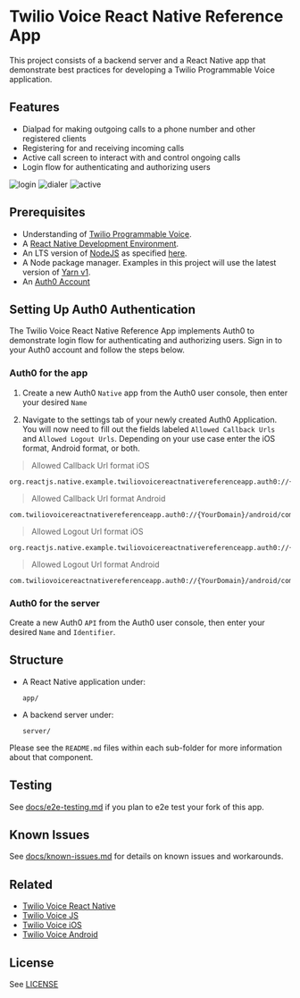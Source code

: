 # Twilio Voice React Native Reference App

This project consists of a backend server and a React Native app that demonstrate best practices for developing a Twilio Programmable Voice application.

## Features

* Dialpad for making outgoing calls to a phone number and other registered clients
* Registering for and receiving incoming calls
* Active call screen to interact with and control ongoing calls
* Login flow for authenticating and authorizing users

![login](https://user-images.githubusercontent.com/35968892/227046749-f2d3cc70-cfee-44c6-ae22-9e7a1c71c9fb.png)
![dialer](https://user-images.githubusercontent.com/35968892/227047077-b58f33b3-067a-4765-a645-75e1562f6607.png)
![active](https://user-images.githubusercontent.com/35968892/227046999-598f765f-3496-4e0d-83de-c7995bd616ce.png)

## Prerequisites

* Understanding of [Twilio Programmable Voice](https://www.twilio.com/docs/voice/sdks).
* A [React Native Development Environment](https://reactnative.dev/docs/0.70/environment-setup).
* An LTS version of [NodeJS](https://nodejs.org/en/) as specified [here](app/.node-version).
* A Node package manager. Examples in this project will use the latest version of [Yarn v1](https://classic.yarnpkg.com/lang/en/).
* An [Auth0 Account](https://auth0.com/signup?place=header&type=button&text=sign%20up)

## Setting Up Auth0 Authentication

The Twilio Voice React Native Reference App implements Auth0 to demonstrate login flow for authenticating and authorizing users. Sign in to your Auth0 account and follow the steps below.

### Auth0 for the app

1. Create a new Auth0 `Native` app from the Auth0 user console, then enter your desired `Name`

2. Navigate to the settings tab of your newly created Auth0 Application. You will now need to fill out the fields labeled `Allowed Callback Urls` and `Allowed Logout Urls`. Depending on your use case enter the iOS format, Android format, or both.

> Allowed Callback Url format iOS

```
org.reactjs.native.example.twiliovoicereactnativereferenceapp.auth0://{YourDomain}/ios/org.reactjs.native.example.twiliovoicereactnativereferenceapp/callback
```

> Allowed Callback Url format Android

```
com.twiliovoicereactnativereferenceapp.auth0://{YourDomain}/android/com.twiliovoicereactnativereferenceapp/callback
```

> Allowed Logout Url format iOS

```
org.reactjs.native.example.twiliovoicereactnativereferenceapp.auth0://{YourDomain}/ios/org.reactjs.native.example.twiliovoicereactnativereferenceapp/callback
```

> Allowed Logout Url format Android

```
com.twiliovoicereactnativereferenceapp.auth0://{YourDomain}/android/com.twiliovoicereactnativereferenceapp/callback
```

### Auth0 for the server

Create a new Auth0 `API` from the Auth0 user console, then enter your desired `Name` and `Identifier`.

## Structure

* A React Native application under:
  ```
  app/
  ```

* A backend server under:
  ```
  server/
  ```

Please see the `README.md` files within each sub-folder for more information about that component.

## Testing

See [docs/e2e-testing.md](./docs/e2e-testing.md) if you plan to e2e test your fork of this app.

## Known Issues

See [docs/known-issues.md](./docs/known-issues.md) for details on known issues and workarounds.

## Related

* [Twilio Voice React Native](https://github.com/twilio/twilio-voice-react-native)
* [Twilio Voice JS](https://github.com/twilio/twilio-voice.js)
* [Twilio Voice iOS](https://github.com/twilio/voice-quickstart-ios)
* [Twilio Voice Android](https://github.com/twilio/voice-quickstart-android)

## License

See [LICENSE](LICENSE)
